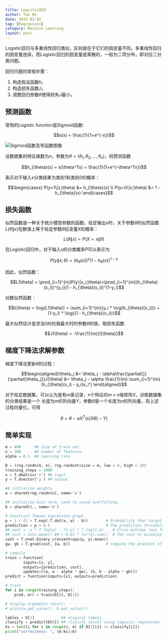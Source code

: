 ```yaml
---
title: Logistic回归
author: Tao He
date: 2015-03-02
tag: [Regression]
category: Machine Learning
layout: post
---
```


Logistic回归与多重线性回归类似，区别就在于它们的因变量不同。多重线性回归的因变量连续，而Logistic回归的因变量是离散的，一般为二项分布，即对应二分类问题。

回归问题的常规步骤：
1. 构造假设函数$h$。
2. 构造损失函数$J$。
3. 调整回归参数$\theta$使得损失$J$最小。

<!--more-->

预测函数
--------

常用的Logistic function是Sigmoid函数:

$$s(x) = \frac{1}{1+e^{-x}}$$

![Sigmoid函数及导函数图像]({{site.url}}/resource/logistic_regression/sigmoid.png)

设数据集的特征维数为$n$，参数为$\theta = (\theta_1, \theta_2, \dots, \theta_n)$，则预测函数

$$h_{\theta}(x) = s(\theta^Tx) = \frac{1}{1+e^{-\theta^Tx}}$$

表示对于输入$x$分类结果为类别$1$和类别$0$的概率：

$$\begin{cases}
    P(y=1\|x;\theta) &= h_{\theta}(x) \\
    P(y=0\|x;\theta) &= 1 - h_{\theta}(x)
\end{cases}$$

损失函数
-------

似然函数是一种关于统计模型参数的函数。给定输出$x$时，关于参数$\theta$的似然函数$L(\theta\|x)$在数值上等于给定参数$\theta$后变量$X$的概率：

$$L(\theta\|x)=P(X=x\|\theta)$$

在Logistic回归中，对于输入$x$的分类概率$P$可以表示为

$$P(y\|x;\theta) = (h_{\theta}(x))^y(1 - h_{\theta}(x))^{1-y}$$

因此，似然函数：

$$L(\theta) = \prod_{i=1}^{m}P(y\|x_i;\theta)=\prod_{i=1}^{m}(h_{\theta}(x_i))^{y_i}(1 - h_{\theta}(x_i))^{1-y_i}$$

对数似然函数：

$$l(\theta) = \log{L(\theta)} = \sum_{i=1}^{m}(y_i * \log{h_{\theta}(x_i))} + (1-y_i) * \log{(1 - h_{\theta}(x_i))}$$

最大似然估计是求当$l(\theta)$的值最大时的参数$\theta$的值，取损失函数

$$J(\theta) = -\frac{1}{m}{l(\theta)}$$

梯度下降法求解参数
------------------

梯度下降法更新$\theta$的过程：

$$\begin{aligned}\theta_j &= \theta_j - \alpha\frac{\partial{}}{\partial{\theta_j}}J(\theta)
                          &= \theta_j - \alpha \frac{1}{m} \sum_{i=1}^{m}(h_{\theta}(x_i) - y_i)x_i^j
\end{aligned}$$

对于给定数据集，可以认为是有$m$条记录，$n$个特征的$m \times n$维矩阵$X$，训练数据集的分类结果是一个
长度为$m$的列向量$Y$，参数$\theta$是一个长度为$n$的列向量，将上述过程向量化，可得

$$\theta = \theta - \alpha X^T (s(X\theta) - Y)$$

简单实现
--------

~~~python
m = 400      ## size of train set.
n = 300      ## number of features.
alpha = 0.1  ## learning rate

D = (rng.randn(m, n), rng.randint(size = m, low = 0, high = 2))
training_steps = 1000
x = T.dmatrix('x') ## input
y = T.dvector('y') ## output

## initialize weights
w = shared(rng.randn(n), name='w')

## initialize bias term, used to avoid overfitting.
b = shared(0., name='b')

# Construct Theano expression graph
p = 1 / (1 + T.exp(-T.dot(x, w) - b))        # Probability that target = 1
prediction = p > 0.5                         # The prediction thresholded
## xent = -y * T.log(p) - (1-y) * T.log(1-p)    # Cross-entropy loss function
## cost = xent.mean() ## + 0.01 * (w**2).sum()  # The cost to minimize
cost = T.nnet.binary_crossentropy(p, y).mean()
gw, gb = T.grad(cost, [w, b])                # Compute the gradient of the cost on w and b.

# compile
train = function(
        inputs=[x, y],
        outputs=[prediction, cost],
        updates=[(w, w - alpha * gw), (b, b - alpha * gb)])
predict = function(inputs=[x], outputs=prediction)

# train
for i in range(training_steps):
    pred, err = train(D[0], D[1])

# display arguments result:
# print(w.get_value(), b.get_value())

lables = D[1]            ## original labels.
classify = predict(D[0]) ## classify result using logistic regression.
ks = len([i for i in range(0, m) if D[1][i] != classify[i]])
print("correctness: ", (m-ks)/m)
~~~



